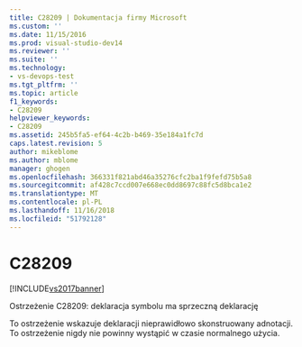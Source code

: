 ```yaml
---
title: C28209 | Dokumentacja firmy Microsoft
ms.custom: ''
ms.date: 11/15/2016
ms.prod: visual-studio-dev14
ms.reviewer: ''
ms.suite: ''
ms.technology:
- vs-devops-test
ms.tgt_pltfrm: ''
ms.topic: article
f1_keywords:
- C28209
helpviewer_keywords:
- C28209
ms.assetid: 245b5fa5-ef64-4c2b-b469-35e184a1fc7d
caps.latest.revision: 5
author: mikeblome
ms.author: mblome
manager: ghogen
ms.openlocfilehash: 366331f821abd46a35276cfc2ba1f9fefd75b5a8
ms.sourcegitcommit: af428c7ccd007e668ec0dd8697c88fc5d8bca1e2
ms.translationtype: MT
ms.contentlocale: pl-PL
ms.lasthandoff: 11/16/2018
ms.locfileid: "51792128"
---
```

# <a name="c28209"></a>C28209
[!INCLUDE[vs2017banner](../includes/vs2017banner.md)]

Ostrzeżenie C28209: deklaracja symbolu ma sprzeczną deklarację  
  
 To ostrzeżenie wskazuje deklaracji nieprawidłowo skonstruowany adnotacji. To ostrzeżenie nigdy nie powinny wystąpić w czasie normalnego użycia.



